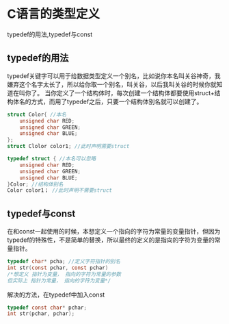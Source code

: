 # C语言的类型定义


typedef的用法,typedef与const
<!--more-->

## typedef的用法
typedef关键字可以用于给数据类型定义一个别名，比如说你本名叫关谷神奇，我嫌弃这个名字太长了，所以给你取一个别名，叫关谷，以后我叫关谷的时候你就知道在叫你了。
当你定义了一个结构体时，每次创建一个结构体都要使用struct+结构体名的方式，而用了typedef之后，只要一个结构体别名就可以创建了。
```c
struct Color{ //本名
    unsigned char RED;
    unsigned char GREEN;
    unsigned char BLUE;
};
struct Clolor color1; //此时声明需要struct

typedef struct { //本名可以忽略
    unsigned char RED;
    unsigned char GREEN;
    unsigned char BLUE;
}Color; //结构体别名
Color color1； //此时声明不需要struct
```

## typedef与const
在和const一起使用的时候，本想定义一个指向的字符为常量的变量指针，但因为typedef的特殊性，不是简单的替换，所以最终的定义的是指向的字符为变量的常量指针。
```c
typedef char* pcha; //定义字符指针的别名
int str(const pchar, const pchar)
/*想定义 指针为变量， 指向的字符为常量的参数
但实际上 指针为常量， 指向的字符为变量*/
```
解决的方法，在typedef中加入const
```c
typedef const char* pchar;
int str(pchar, pchar);
```


